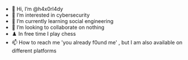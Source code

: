 - 👋 Hi, I’m @h4x0rl4dy
- 👀 I’m interested in cybersecurity 
- 🌱 I’m currently learning social engineering
- 💞️ I’m looking to collaborate on  nothing
- ♟️ In free time I play chess
- 📫 How to reach me 'you already f0und me' , but I am also available on different platforms 

<!---
h4x0rl4dy/h4x0rl4dy is a ✨ special ✨ repository because its `README.md` (this file) appears on your GitHub profile.
You can click the Preview link to take a look at your changes.
--->
